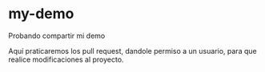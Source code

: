 # my-demo
Probando compartir mi demo

Aquí praticaremos los pull request, dandole permiso a un usuario, para que realice modificaciones al proyecto.
